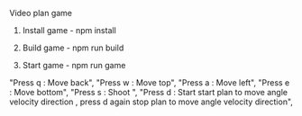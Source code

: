 Video plan game

1. Install game - npm install

2. Build game - npm run build

3. Start game - npm run game

"Press q :  Move back",
"Press w :  Move top",
"Press a :  Move left",
"Press e :  Move bottom",
"Press s :  Shoot ",
"Press d :  Start start plan to move angle velocity direction , press d again stop plan to move angle velocity direction",